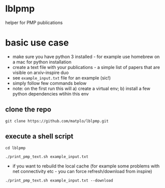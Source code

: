 # lblpmp
helper for PMP publications

# basic use case

- make sure you have python 3 installed - for example use homebrew on a mac for python installation
- create a text file with your publications - a simple list of papers that are visible on arxiv-inspire duo
- see `example_input.txt` file for an example (sic!)
- simply follow few commands below
- note: on the first run this will a) create a virtual env; b) install a few python dependencies wtihin this env

## clone the repo
```
git clone https://github.com/matplo/lblpmp.git
```

## execute a shell script

```
cd lblpmp
```

```
./print_pmp_text.sh example_input.txt
```

- if you want to rebuild the local cache (for example some problems with net connectivity etc - you can force refresh/download from inspire)

```
./print_pmp_text.sh example_input.txt --download
```

